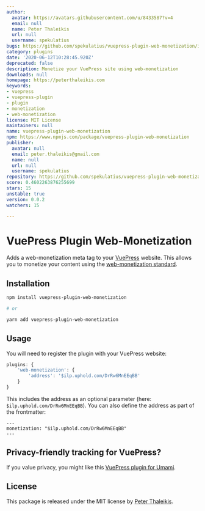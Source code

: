 ```yaml
---
author:
  avatar: https://avatars.githubusercontent.com/u/8433587?v=4
  email: null
  name: Peter Thaleikis
  url: null
  username: spekulatius
bugs: https://github.com/spekulatius/vuepress-plugin-web-monetization/issues
category: plugins
date: '2020-06-12T10:28:45.920Z'
deprecated: false
description: Monetize your VuePress site using web-monetization
downloads: null
homepage: https://peterthaleikis.com
keywords:
- vuepress
- vuepress-plugin
- plugin
- monetization
- web-monetization
license: MIT License
maintainers: null
name: vuepress-plugin-web-monetization
npm: https://www.npmjs.com/package/vuepress-plugin-web-monetization
publisher:
  avatar: null
  email: peter.thaleikis@gmail.com
  name: null
  url: null
  username: spekulatius
repository: https://github.com/spekulatius/vuepress-plugin-web-monetization
score: 0.4602263876255699
stars: 15
unstable: true
version: 0.0.2
watchers: 15

---
```


# VuePress Plugin Web-Monetization

Adds a web-monetization meta tag to your [VuePress](https://github.com/vuejs/vuepress) website. This allows you to monetize your content using the [web-monetization standard](https://webmonetization.org/).


## Installation

```bash
npm install vuepress-plugin-web-monetization

# or

yarn add vuepress-plugin-web-monetization
```


## Usage

You will need to register the plugin with your VuePress website:

```js
plugins: {
    'web-monetization': {
        'address': '$ilp.uphold.com/DrRw6MnEEqBB'
    }
}
```

This includes the address as an optional parameter (here: `$ilp.uphold.com/DrRw6MnEEqBB`). You can also define the address as part of the frontmatter:

```
---
monetization: "$ilp.uphold.com/DrRw6MnEEqBB"
---
```


## Privacy-friendly tracking for VuePress?

If you value privacy, you might like this [VuePress plugin for Umami](https://github.com/spekulatius/vuepress-plugin-umami).


## License

This package is released under the MIT license by [Peter Thaleikis](https://peterthaleikis.com).

